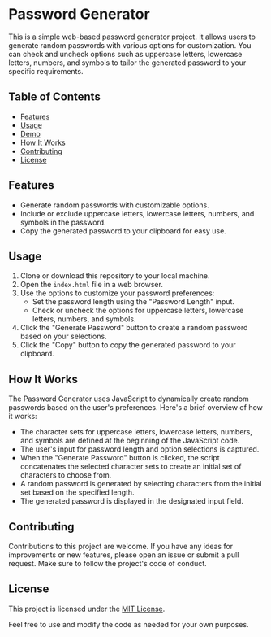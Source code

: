 # Password Generator

This is a simple web-based password generator project. It allows users to generate random passwords with various options for customization. You can check and uncheck options such as uppercase letters, lowercase letters, numbers, and symbols to tailor the generated password to your specific requirements.

## Table of Contents

- [Features](#features)
- [Usage](#usage)
- [Demo](#demo)
- [How It Works](#how-it-works)
- [Contributing](#contributing)
- [License](#license)

## Features

- Generate random passwords with customizable options.
- Include or exclude uppercase letters, lowercase letters, numbers, and symbols in the password.
- Copy the generated password to your clipboard for easy use.

## Usage

1. Clone or download this repository to your local machine.
2. Open the `index.html` file in a web browser.
3. Use the options to customize your password preferences:
   - Set the password length using the "Password Length" input.
   - Check or uncheck the options for uppercase letters, lowercase letters, numbers, and symbols.
4. Click the "Generate Password" button to create a random password based on your selections.
5. Click the "Copy" button to copy the generated password to your clipboard.

## How It Works

The Password Generator uses JavaScript to dynamically create random passwords based on the user's preferences. Here's a brief overview of how it works:

- The character sets for uppercase letters, lowercase letters, numbers, and symbols are defined at the beginning of the JavaScript code.
- The user's input for password length and option selections is captured.
- When the "Generate Password" button is clicked, the script concatenates the selected character sets to create an initial set of characters to choose from.
- A random password is generated by selecting characters from the initial set based on the specified length.
- The generated password is displayed in the designated input field.

## Contributing

Contributions to this project are welcome. If you have any ideas for improvements or new features, please open an issue or submit a pull request. Make sure to follow the project's code of conduct.

## License

This project is licensed under the [MIT License](LICENSE).

Feel free to use and modify the code as needed for your own purposes.